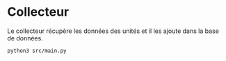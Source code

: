 # Collecteur
Le collecteur récupère les données des unités et il les ajoute dans la base de données.
```
python3 src/main.py
```